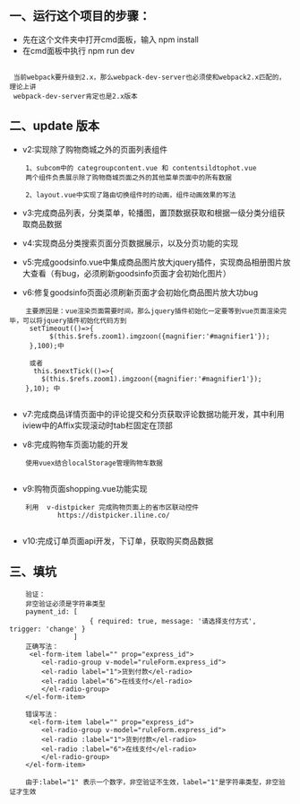 ﻿
## 一、运行这个项目的步骤：
- 先在这个文件夹中打开cmd面板，输入  npm install 
- 在cmd面板中执行 npm run dev

```

 当前webpack要升级到2.x，那么webpack-dev-server也必须使和webpack2.x匹配的，理论上讲
 webpack-dev-server肯定也是2.x版本

```
	
## 二、update 版本

- v2:实现除了购物商城之外的页面列表组件

```
    1、subcom中的 categroupcontent.vue 和 contentsildtophot.vue 
    两个组件负责展示除了购物商城页面之外的其他菜单页面中的所有数据

    2、layout.vue中实现了路由切换组件时的动画，组件动画效果的写法

```


- v3:完成商品列表，分类菜单，轮播图，置顶数据获取和根据一级分类分组获取商品数据

- v4:实现商品分类搜索页面分页数据展示，以及分页功能的实现

- v5:完成goodsinfo.vue中集成商品图片放大jquery插件，实现商品相册图片放大查看（有bug，必须刷新goodsinfo页面才会初始化图片）

- v6:修复goodsinfo页面必须刷新页面才会初始化商品图片放大功bug

```
    主要原因是：vue渲染页面需要时间，那么jquery插件初始化一定要等到vue页面渲染完毕，可以将jquery插件初始化代码方到
     setTimeout(()=>{
          $(this.$refs.zoom1).imgzoon({magnifier:'#magnifier1'});
     },100);中

     或者
      this.$nextTick(()=>{                        
        $(this.$refs.zoom1).imgzoon({magnifier:'#magnifier1'});     
    },10); 中
    
```

- v7:完成商品详情页面中的评论提交和分页获取评论数据功能开发，其中利用 iview中的Affix实现滚动时tab栏固定在顶部

- v8:完成购物车页面功能的开发

```
    使用vuex结合localStorage管理购物车数据
   
```

- v9:购物页面shopping.vue功能实现 

```
    利用  v-distpicker 完成购物页面上的省市区联动控件 
            https://distpicker.iline.co/
    
```

- v10:完成订单页面api开发，下订单，获取购买商品数据

## 三、填坑

```
    验证：
    非空验证必须是字符串类型
    payment_id: [
                    { required: true, message: '请选择支付方式', trigger: 'change' }
                ]
    正确写法：
     <el-form-item label="" prop="express_id">
        <el-radio-group v-model="ruleForm.express_id">
        <el-radio label="1">货到付款</el-radio>
        <el-radio label="6">在线支付</el-radio>
        </el-radio-group>
    </el-form-item>

    错误写法：
     <el-form-item label="" prop="express_id">
        <el-radio-group v-model="ruleForm.express_id">
        <el-radio :label="1">货到付款</el-radio>
        <el-radio :label="6">在线支付</el-radio>
        </el-radio-group>
    </el-form-item>

    由于:label="1" 表示一个数字，非空验证不生效，label="1"是字符串类型，非空验证才生效

```